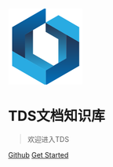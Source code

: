 ![logo](../img/favicon-big.png)

# TDS文档知识库

> 欢迎进入TDS


[Github](https://github.com/TrustedDataFramework/SunFlowerCore.git)
[Get Started](README.md)